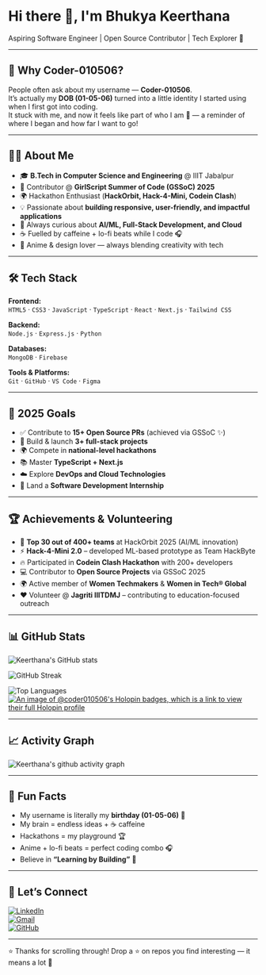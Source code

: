 # Hi there 👋, I'm Bhukya Keerthana  
Aspiring Software Engineer | Open Source Contributor | Tech Explorer 🚀  

---

## 🌸 Why Coder-010506?  
People often ask about my username — **Coder-010506**.  
It’s actually my **DOB (01-05-06)** turned into a little identity I started using when I first got into coding.  
It stuck with me, and now it feels like part of who I am 🖤 — a reminder of where I began and how far I want to go!  

---

## 👩‍💻 About Me  
- 🎓 **B.Tech in Computer Science and Engineering** @ IIIT Jabalpur  
- 🤝 Contributor @ **GirlScript Summer of Code (GSSoC) 2025**  
- 🌍 Hackathon Enthusiast (**HackOrbit, Hack-4-Mini, Codein Clash**)  
- 💡 Passionate about **building responsive, user-friendly, and impactful applications**  
- 🧩 Always curious about **AI/ML, Full-Stack Development, and Cloud**  
- ☕ Fuelled by caffeine + lo-fi beats while I code 🎧  
- 🌸 Anime & design lover — always blending creativity with tech  

---

## 🛠️ Tech Stack  

**Frontend:**  
`HTML5` · `CSS3` · `JavaScript` · `TypeScript` · `React` · `Next.js` · `Tailwind CSS`  

**Backend:**  
`Node.js` · `Express.js` · `Python`  

**Databases:**  
`MongoDB` · `Firebase`  

**Tools & Platforms:**  
`Git` · `GitHub` · `VS Code` · `Figma`  

---

## 🎯 2025 Goals  
- ✅ Contribute to **15+ Open Source PRs** (achieved via GSSoC ✨)  
- 🚀 Build & launch **3+ full-stack projects**  
- 🌍 Compete in **national-level hackathons**  
- 📚 Master **TypeScript + Next.js**  
- ☁️ Explore **DevOps and Cloud Technologies**  
- 💼 Land a **Software Development Internship**  

---

## 🏆 Achievements & Volunteering  
- 🌟 **Top 30 out of 400+ teams** at HackOrbit 2025 (AI/ML innovation)  
- ⚡ **Hack-4-Mini 2.0** – developed ML-based prototype as Team HackByte  
- 🔥 Participated in **Codein Clash Hackathon** with 200+ developers  
- 💻 Contributor to **Open Source Projects** via GSSoC 2025  
- 🌍 Active member of **Women Techmakers** & **Women in Tech® Global**  
- ❤️ Volunteer @ **Jagriti IIITDMJ** – contributing to education-focused outreach  

---

## 📊 GitHub Stats  

![Keerthana's GitHub stats](https://github-readme-stats.vercel.app/api?username=Coder-010506&show_icons=true&theme=radical)  

![GitHub Streak](https://github-readme-streak-stats.herokuapp.com/?user=Coder-010506&theme=radical)  

![Top Languages](https://github-readme-stats.vercel.app/api/top-langs/?username=Coder-010506&layout=compact&theme=radical)  
[![An image of @coder010506's Holopin badges, which is a link to view their full Holopin profile](https://holopin.me/coder010506)](https://holopin.io/@coder010506)

---

## 📈 Activity Graph  
![Keerthana's github activity graph](https://github-readme-activity-graph.vercel.app/graph?username=Coder-010506&theme=radical)  

---

## 🌟 Fun Facts  
- My username is literally my **birthday (01-05-06)** 🎂  
- My brain = endless ideas + ☕ caffeine  
- Hackathons = my playground 🏆  
- Anime + lo-fi beats = perfect coding combo 🎧  
- Believe in **“Learning by Building”** 🚀  

---

## 🤝 Let’s Connect  
[![LinkedIn](https://img.shields.io/badge/LinkedIn-blue?style=for-the-badge&logo=linkedin)](https://www.linkedin.com/in/bhukya-keerthana/)  
[![Gmail](https://img.shields.io/badge/Email-red?style=for-the-badge&logo=gmail&logoColor=white)](mailto:921010keerthana@gmail.com)  
[![GitHub](https://img.shields.io/badge/GitHub-black?style=for-the-badge&logo=github)](https://github.com/Coder-010506)  

---

⭐ Thanks for scrolling through! Drop a ⭐ on repos you find interesting — it means a lot 💜  
